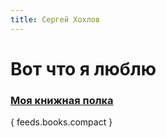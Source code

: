 ```yaml
---
title: Сергей Хохлов
---
```

# Вот что я люблю

<h3 class=""><a class="link link_home" href="/bookshelf">Моя книжная полка</a></h3>
{ feeds.books.compact }
